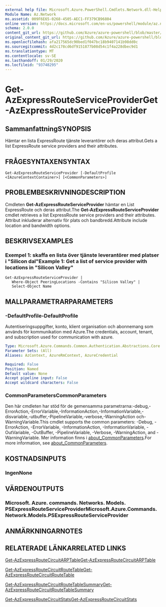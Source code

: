 ```yaml
---
external help file: Microsoft.Azure.PowerShell.Cmdlets.Network.dll-Help.xml
Module Name: Az.Network
ms.assetid: 009F6E65-0268-4505-AEC1-FF379CB96804
online version: https://docs.microsoft.com/en-us/powershell/module/az.network/get-azexpressrouteserviceprovider
schema: 2.0.0
content_git_url: https://github.com/Azure/azure-powershell/blob/master/src/Network/Network/help/Get-AzExpressRouteServiceProvider.md
original_content_git_url: https://github.com/Azure/azure-powershell/blob/master/src/Network/Network/help/Get-AzExpressRouteServiceProvider.md
ms.openlocfilehash: afa217565dc90bed1f047bc18b9407141b98dd0c
ms.sourcegitcommit: 4d2c178cd6df9151877b08d54c1f4a228dbec9d1
ms.translationtype: MT
ms.contentlocale: sv-SE
ms.lasthandoff: 01/29/2020
ms.locfileid: "93748295"
---
```

# <span data-ttu-id="13a6e-101">Get-AzExpressRouteServiceProvider</span><span class="sxs-lookup"><span data-stu-id="13a6e-101">Get-AzExpressRouteServiceProvider</span></span>

## <span data-ttu-id="13a6e-102">Sammanfattning</span><span class="sxs-lookup"><span data-stu-id="13a6e-102">SYNOPSIS</span></span>
<span data-ttu-id="13a6e-103">Hämtar en lista ExpressRoute tjänste leverantörer och deras attribut.</span><span class="sxs-lookup"><span data-stu-id="13a6e-103">Gets a list ExpressRoute service providers and their attributes.</span></span>

## <span data-ttu-id="13a6e-104">FRÅGESYNTAXEN</span><span class="sxs-lookup"><span data-stu-id="13a6e-104">SYNTAX</span></span>

```
Get-AzExpressRouteServiceProvider [-DefaultProfile <IAzureContextContainer>] [<CommonParameters>]
```

## <span data-ttu-id="13a6e-105">PROBLEMBESKRIVNING</span><span class="sxs-lookup"><span data-stu-id="13a6e-105">DESCRIPTION</span></span>
<span data-ttu-id="13a6e-106">Cmdleten **Get-AzExpressRouteServiceProvider** hämtar en List ExpressRoute och deras attribut.</span><span class="sxs-lookup"><span data-stu-id="13a6e-106">The **Get-AzExpressRouteServiceProvider** cmdlet retrieves a list ExpressRoute service providers and their attributes.</span></span> <span data-ttu-id="13a6e-107">Attribut inkluderar alternativ för plats och bandbredd.</span><span class="sxs-lookup"><span data-stu-id="13a6e-107">Attribute include location and bandwidth options.</span></span>

## <span data-ttu-id="13a6e-108">BESKRIVS</span><span class="sxs-lookup"><span data-stu-id="13a6e-108">EXAMPLES</span></span>

### <span data-ttu-id="13a6e-109">Exempel 1: skaffa en lista över tjänste leverantörer med platser i "Silicon dal"</span><span class="sxs-lookup"><span data-stu-id="13a6e-109">Example 1: Get a list of service provider with locations in "Silicon Valley"</span></span>
```
Get-AzExpressRouteServiceProvider |
   Where-Object PeeringLocations -Contains "Silicon Valley" |
   Select-Object Name
```

## <span data-ttu-id="13a6e-110">MALLPARAMETRAR</span><span class="sxs-lookup"><span data-stu-id="13a6e-110">PARAMETERS</span></span>

### <span data-ttu-id="13a6e-111">-DefaultProfile</span><span class="sxs-lookup"><span data-stu-id="13a6e-111">-DefaultProfile</span></span>
<span data-ttu-id="13a6e-112">Autentiseringsuppgifter, konto, klient organisation och abonnemang som används för kommunikation med Azure.</span><span class="sxs-lookup"><span data-stu-id="13a6e-112">The credentials, account, tenant, and subscription used for communication with azure.</span></span>

```yaml
Type: Microsoft.Azure.Commands.Common.Authentication.Abstractions.Core.IAzureContextContainer
Parameter Sets: (All)
Aliases: AzContext, AzureRmContext, AzureCredential

Required: False
Position: Named
Default value: None
Accept pipeline input: False
Accept wildcard characters: False
```

### <span data-ttu-id="13a6e-113">CommonParameters</span><span class="sxs-lookup"><span data-stu-id="13a6e-113">CommonParameters</span></span>
<span data-ttu-id="13a6e-114">Den här cmdleten har stöd för de gemensamma parametrarna:-debug,-ErrorAction,-ErrorVariable,-InformationAction,-InformationVariable,-disvariable,-utbuffer,-PipelineVariable,-verbose,-WarningAction och-WarningVariable.</span><span class="sxs-lookup"><span data-stu-id="13a6e-114">This cmdlet supports the common parameters: -Debug, -ErrorAction, -ErrorVariable, -InformationAction, -InformationVariable, -OutVariable, -OutBuffer, -PipelineVariable, -Verbose, -WarningAction, and -WarningVariable.</span></span> <span data-ttu-id="13a6e-115">Mer information finns i [about_CommonParameters](https://go.microsoft.com/fwlink/?LinkID=113216).</span><span class="sxs-lookup"><span data-stu-id="13a6e-115">For more information, see [about_CommonParameters](https://go.microsoft.com/fwlink/?LinkID=113216).</span></span>

## <span data-ttu-id="13a6e-116">KOSTNADS</span><span class="sxs-lookup"><span data-stu-id="13a6e-116">INPUTS</span></span>

### <span data-ttu-id="13a6e-117">Ingen</span><span class="sxs-lookup"><span data-stu-id="13a6e-117">None</span></span>

## <span data-ttu-id="13a6e-118">VÄRDEN</span><span class="sxs-lookup"><span data-stu-id="13a6e-118">OUTPUTS</span></span>

### <span data-ttu-id="13a6e-119">Microsoft. Azure. commands. Networks. Models. PSExpressRouteServiceProvider</span><span class="sxs-lookup"><span data-stu-id="13a6e-119">Microsoft.Azure.Commands.Network.Models.PSExpressRouteServiceProvider</span></span>

## <span data-ttu-id="13a6e-120">ANMÄRKNINGAR</span><span class="sxs-lookup"><span data-stu-id="13a6e-120">NOTES</span></span>

## <span data-ttu-id="13a6e-121">RELATERADE LÄNKAR</span><span class="sxs-lookup"><span data-stu-id="13a6e-121">RELATED LINKS</span></span>

[<span data-ttu-id="13a6e-122">Get-AzExpressRouteCircuitARPTable</span><span class="sxs-lookup"><span data-stu-id="13a6e-122">Get-AzExpressRouteCircuitARPTable</span></span>](Get-AzExpressRouteCircuitARPTable.md)

[<span data-ttu-id="13a6e-123">Get-AzExpressRouteCircuitRouteTable</span><span class="sxs-lookup"><span data-stu-id="13a6e-123">Get-AzExpressRouteCircuitRouteTable</span></span>](Get-AzExpressRouteCircuitRouteTable.md)

[<span data-ttu-id="13a6e-124">Get-AzExpressRouteCircuitRouteTableSummary</span><span class="sxs-lookup"><span data-stu-id="13a6e-124">Get-AzExpressRouteCircuitRouteTableSummary</span></span>](Get-AzExpressRouteCircuitRouteTableSummary.md)

[<span data-ttu-id="13a6e-125">Get-AzExpressRouteCircuitStats</span><span class="sxs-lookup"><span data-stu-id="13a6e-125">Get-AzExpressRouteCircuitStats</span></span>](Get-AzExpressRouteCircuitStats.md)
